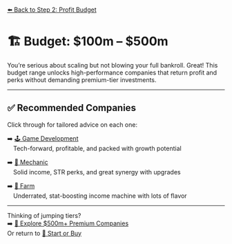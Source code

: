 [⬅️ Back to Step 2: Profit Budget](goal_profit.md)

# 🏗️ Budget: $100m – $500m  
You’re serious about scaling but not blowing your full bankroll. Great! This budget range unlocks high-performance companies that return profit and perks without demanding premium-tier investments.

---

## ✅ Recommended Companies

Click through for tailored advice on each one:

➡️ [🕹️ Game Development](rec_game_development.md)  
 Tech-forward, profitable, and packed with growth potential

➡️ [🔧 Mechanic](rec_mechanic.md)  
 Solid income, STR perks, and great synergy with upgrades

➡️ [🌾 Farm](rec_farm.md)  
 Underrated, stat-boosting income machine with lots of flavor

---

Thinking of jumping tiers?  
➡️ [💎 Explore $500m+ Premium Companies](budget_high_profit.md)  
Or return to [🚀 Start or Buy](../start_or_buy.md)

